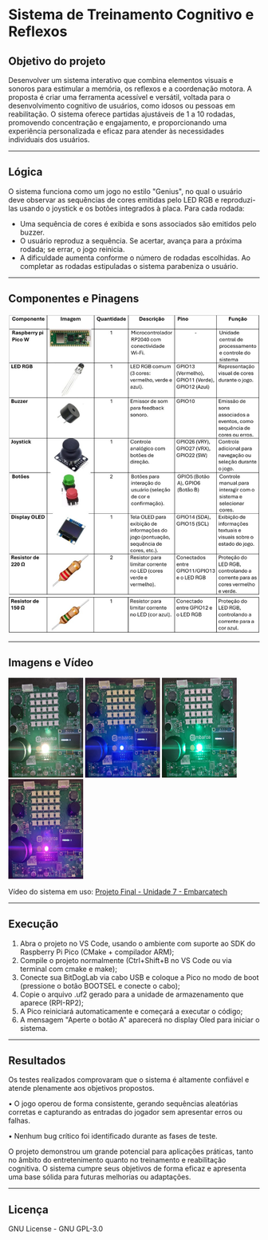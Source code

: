 # Sistema de Treinamento Cognitivo e Reflexos

## Objetivo do projeto

Desenvolver um sistema interativo que combina elementos visuais e sonoros para 
estimular a memória, os reflexos e a coordenação motora. A proposta é criar uma 
ferramenta acessível e versátil, voltada para o desenvolvimento cognitivo de usuários, 
como idosos ou pessoas em reabilitação. O sistema oferece partidas ajustáveis de 1 a 
10 rodadas, promovendo concentração e engajamento, e proporcionando uma 
experiência personalizada e eficaz para atender às necessidades individuais dos 
usuários.

---

## Lógica

O sistema funciona como um jogo no estilo "Genius", no qual o usuário deve 
observar as sequências de cores emitidas pelo LED RGB e reproduzi-las usando o 
joystick e os botões integrados à placa. Para cada rodada: 
- Uma sequência de cores é exibida e sons associados são emitidos pelo 
buzzer.
- O usuário reproduz a sequência. Se acertar, avança para a próxima rodada; 
se errar, o jogo reinicia.
- A dificuldade aumenta conforme o número de rodadas escolhidas. Ao 
completar as rodadas estipuladas o sistema parabeniza o usuário.

---

## Componentes e Pinagens

![lista_componentes1](https://github.com/nmarcal/Nicolas_Marcal_embarcatech_HBr_2025/blob/main/Projetos/Genius_Cognitive_Therapeutic/assets/lista_componentes1.jpg?raw=true)
![lista_componentes2](https://github.com/nmarcal/Nicolas_Marcal_embarcatech_HBr_2025/blob/main/Projetos/Genius_Cognitive_Therapeutic/assets/lista_componentes2.jpg?raw=true)

---

## Imagens e Vídeo

<img src="https://github.com/nmarcal/Nicolas_Marcal_embarcatech_HBr_2025/blob/main/Projetos/Genius_Cognitive_Therapeutic/assets/amarelo.jpg?raw=true" alt="amarelo" width="150" height="200"> <img src="https://github.com/nmarcal/Nicolas_Marcal_embarcatech_HBr_2025/blob/main/Projetos/Genius_Cognitive_Therapeutic/assets/azul.jpg?raw=true" alt="azul" width="150" height="200"> <img src="https://github.com/nmarcal/Nicolas_Marcal_embarcatech_HBr_2025/blob/main/Projetos/Genius_Cognitive_Therapeutic/assets/verde.jpg?raw=true" alt="verde" width="150" height="200"> <img src="https://github.com/nmarcal/Nicolas_Marcal_embarcatech_HBr_2025/blob/main/Projetos/Genius_Cognitive_Therapeutic/assets/magenta.jpg?raw=true" alt="magenta" width="150" height="200">

Vídeo do sistema em uso: [Projeto Final - Unidade 7 - Embarcatech](https://www.youtube.com/watch?v=RCcmscVKlQI)



---

## Execução

1. Abra o projeto no VS Code, usando o ambiente com suporte ao SDK do Raspberry Pi Pico (CMake + compilador ARM);
2. Compile o projeto normalmente (Ctrl+Shift+B no VS Code ou via terminal com cmake e make);
3. Conecte sua BitDogLab via cabo USB e coloque a Pico no modo de boot (pressione o botão BOOTSEL e conecte o cabo);
4. Copie o arquivo .uf2 gerado para a unidade de armazenamento que aparece (RPI-RP2);
5. A Pico reiniciará automaticamente e começará a executar o código;
6. A mensagem "Aperte o botão A" aparecerá no display Oled para iniciar o sistema.
---

## Resultados

Os testes realizados comprovaram que o sistema é altamente confiável e atende 
plenamente aos objetivos propostos. 

  • O jogo operou de forma consistente, gerando sequências aleatórias 
    corretas e capturando as entradas do jogador sem apresentar erros ou 
    falhas. 
    
  • Nenhum bug crítico foi identificado durante as fases de teste.

O projeto demonstrou um grande potencial para 
aplicações práticas, tanto no âmbito do entretenimento quanto no treinamento e 
reabilitação cognitiva. O sistema cumpre seus objetivos de forma eficaz e 
apresenta uma base sólida para futuras melhorias ou adaptações.

---

## Licença

GNU License - GNU GPL-3.0
